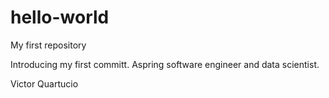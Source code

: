 # hello-world
My first repository


Introducing my first committ. Aspring software engineer and data scientist.

Victor Quartucio

